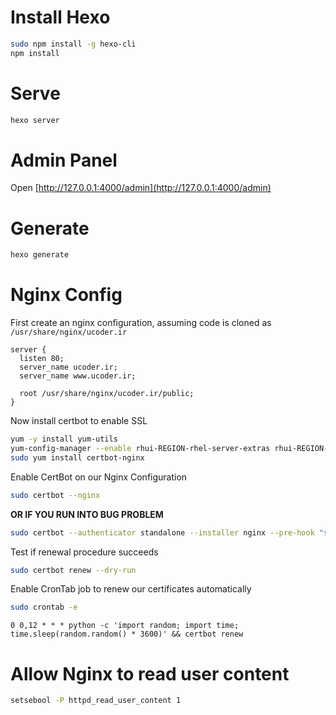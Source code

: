 Install Hexo
============

```bash
sudo npm install -g hexo-cli
npm install
```

Serve
=====

```bash
hexo server
```

Admin Panel
===========

Open [http://127.0.0.1:4000/admin](http://127.0.0.1:4000/admin)

Generate
========

```bash
hexo generate
```

Nginx Config
============

First create an nginx configuration, assuming
code is cloned as `/usr/share/nginx/ucoder.ir`

```
server {
  listen 80;
  server_name ucoder.ir;
  server_name www.ucoder.ir;

  root /usr/share/nginx/ucoder.ir/public;
}
```

Now install certbot to enable SSL

```bash
yum -y install yum-utils
yum-config-manager --enable rhui-REGION-rhel-server-extras rhui-REGION-rhel-server-optional
sudo yum install certbot-nginx
```

Enable CertBot on our Nginx Configuration
```bash
sudo certbot --nginx
```

**OR IF YOU RUN INTO BUG PROBLEM**
```bash
sudo certbot --authenticator standalone --installer nginx --pre-hook "systemctl stop nginx" --post-hook "systemctl stop nginx"
```

Test if renewal procedure succeeds
```bash
sudo certbot renew --dry-run
```

Enable CronTab job to renew our certificates automatically
```bash
sudo crontab -e
```
```
0 0,12 * * * python -c 'import random; import time; time.sleep(random.random() * 3600)' && certbot renew 
```

# Allow Nginx to read user content

```bash
setsebool -P httpd_read_user_content 1
```
 